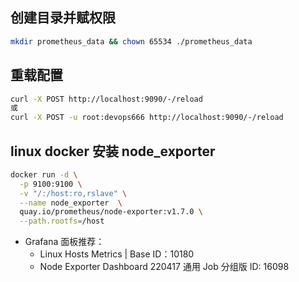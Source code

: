 ## 创建目录并赋权限

```sh
mkdir prometheus_data && chown 65534 ./prometheus_data
```

## 重载配置

```sh
curl -X POST http://localhost:9090/-/reload
或
curl -X POST -u root:devops666 http://localhost:9090/-/reload
```

## linux docker 安装 node_exporter

```sh
docker run -d \
  -p 9100:9100 \
  -v "/:/host:ro,rslave" \
  --name node_exporter  \
  quay.io/prometheus/node-exporter:v1.7.0 \
  --path.rootfs=/host
```

- Grafana 面板推荐：
  - Linux Hosts Metrics | Base ID：10180
  - Node Exporter Dashboard 220417 通用 Job 分组版 ID: 16098
